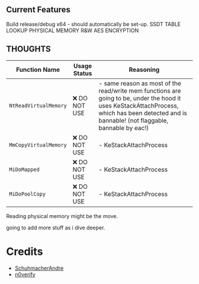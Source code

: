 ## Current Features
Build release/debug x64 - should automatically be set-up.
SSDT TABLE LOOKUP
PHYSICAL MEMORY R&W
AES ENCRYPTION

## THOUGHTS
| Function Name | Usage Status | Reasoning |
|--------------|--------------|-----------|
| `NtReadVirtualMemory` | ❌ DO NOT USE | - same reason as most of the read/write mem functions are going to be, under the hood it uses KeStackAttachProcess, which has been detected and is bannable! (not flaggable, bannable by eac!) |
| `MmCopyVirtualMemory` | ❌ DO NOT USE | - KeStackAttachProcess |
| `MiDoMapped` | ❌ DO NOT USE | - KeStackAttachProcess |
| `MiDoPoolCopy` | ❌ DO NOT USE | - KeStackAttachProcess |

Reading physical memory might be the move.

going to add more stuff as i dive deeper.


# Credits
- [SchuhmacherAndre](https://github.com/SchuhmacherAndre)
- [n0verify](https://github.com/n0verify)
